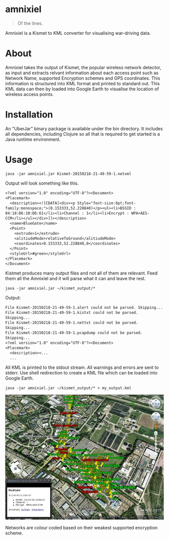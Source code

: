amnixiel
===
> Of the lines.

Amnixiel is a Kismet to KML converter for visualising war-driving data.

About
===
Amnixiel takes the output of Kismet, the popular wireless network detector, as input and extracts relvant information about each access point such as Network Name, supported Encryption schemes and GPS coordinates. This information is structured into KML format and printed to standard out. This KML data can then by loaded into Google Earth to visualise the location of wireless access points.

Installation
===
An "UberJar" binary package is available under the bin directory. It includes all dependencies, including Clojure so all that is required to get started is a Java runtime environment.

Usage
===

    java -jar amnixiel.jar Kismet-20150218-21-49-59-1.netxml

Output will look something like this.

    <?xml version="1.0" encoding="UTF-8"?><Document>
    <Placemark>
      <description><![CDATA[<div><p Style="font-size:8pt;font-family:monospace;">(0.153333,52.228840)</p><ul><li>BSSID : 04:18:D6:10:D6:61</li><li>Channel : 1</li><li>Encrypt : WPA+AES-CCM</li></ul></div>]]></description>
      <name>BlueGate</name>
      <Point>
        <extrude>1</extrude>
        <alitiudeMode>relativeToGround</alitiudeMode>
        <coordinates>0.153333,52.228840,0</coordinates>
      </Point>
      <styleUrl>#green</styleUrl>
    </Placemark>
    </Document>
 
Kistmet produces many output files and not all of them are relevant. Feed them all the Amnixiel and it will parse what it can and leave the rest.

    java -jar amnixiel.jar ~/kismet_output/*

Output:

    File Kismet-20150218-21-49-59-1.alert could not be parsed. Skipping...
    File Kismet-20150218-21-49-59-1.kistxt could not be parsed. Skipping...
    File Kismet-20150218-21-49-59-1.nettxt could not be parsed. Skipping...
    File Kismet-20150218-21-49-59-1.pcapdump could not be parsed. Skipping...
    <?xml version="1.0" encoding="UTF-8"?><Document>
    <Placemark>
      <description><...
      ...

All KML is printed to the stdout stream. All warnings and errors are sent to stderr. Use shell redirection to create a KML file which can be loaded into Google Earth.

    java -jar amnixiel.jar ~/kismet_output/* > my_output.kml

![Alt screenshot](screenshot.jpg)

Networks are colour coded based on their weakest supported encryption scheme.
